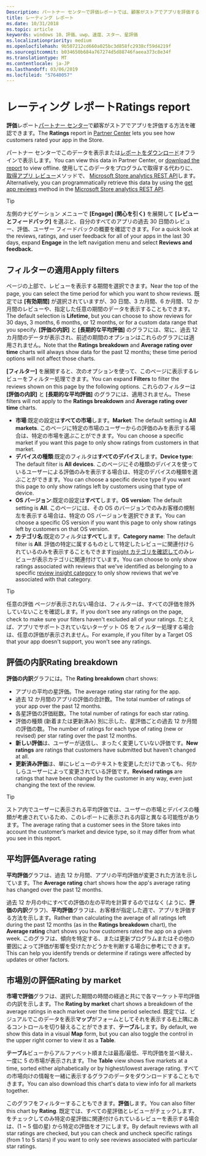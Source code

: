 ```yaml
---
Description: パートナー センターで評価レポートでは、顧客がストアでアプリを評価する方法を確認できます。
title: レーティング レポート
ms.date: 10/31/2018
ms.topic: article
keywords: windows 10、評価、uwp、速度、スター、星評価
ms.localizationpriority: medium
ms.openlocfilehash: 9b507212cd660a025bc3d858fc2938cf59d4219f
ms.sourcegitcommit: b034650b684a767274d5d88746faeea373c8e34f
ms.translationtype: MT
ms.contentlocale: ja-JP
ms.lasthandoff: 03/06/2019
ms.locfileid: "57640057"
---
```

# <a name="ratings-report"></a><span data-ttu-id="98cb4-104">レーティング レポート</span><span class="sxs-lookup"><span data-stu-id="98cb4-104">Ratings report</span></span>


<span data-ttu-id="98cb4-105">**評価**レポート[パートナー センター](https://partner.microsoft.com/dashboard)で顧客がストアでアプリを評価する方法を確認できます。</span><span class="sxs-lookup"><span data-stu-id="98cb4-105">The **Ratings** report in [Partner Center](https://partner.microsoft.com/dashboard) lets you see how customers rated your app in the Store.</span></span> 

<span data-ttu-id="98cb4-106">パートナー センターでこのデータを表示または[レポートをダウンロード](download-analytic-reports.md)オフラインで表示します。</span><span class="sxs-lookup"><span data-stu-id="98cb4-106">You can view this data in Partner Center, or [download the report](download-analytic-reports.md) to view offline.</span></span> <span data-ttu-id="98cb4-107">使用してこのデータをプログラムで取得する代わりに、[取得アプリ レビュー](../monetize/get-app-reviews.md)メソッドで、 [Microsoft Store analytics REST API](../monetize/access-analytics-data-using-windows-store-services.md)します。</span><span class="sxs-lookup"><span data-stu-id="98cb4-107">Alternatively, you can programmatically retrieve this data by using the [get app reviews](../monetize/get-app-reviews.md) method in the [Microsoft Store analytics REST API](../monetize/access-analytics-data-using-windows-store-services.md).</span></span>

> [!TIP]
> <span data-ttu-id="98cb4-108">左側のナビゲーション メニューで **[Engage] (関心を引く)** を展開して **[レビューとフィードバック]** を選ぶと、自分のすべてのアプリの過去 30 日間のレビュー、評価、ユーザー フィードバックの概要を確認できます。</span><span class="sxs-lookup"><span data-stu-id="98cb4-108">For a quick look at the reviews, ratings, and user feedback for all of your apps in the last 30 days, expand **Engage** in the left navigation menu and select **Reviews and feedback.**</span></span> 

## <a name="apply-filters"></a><span data-ttu-id="98cb4-109">フィルターの適用</span><span class="sxs-lookup"><span data-stu-id="98cb4-109">Apply filters</span></span>

<span data-ttu-id="98cb4-110">ページの上部で、レビューを表示する期間を選択できます。</span><span class="sxs-lookup"><span data-stu-id="98cb4-110">Near the top of the page, you can select the time period for which you want to show reviews.</span></span> <span data-ttu-id="98cb4-111">既定では **[有効期間]** が選択されていますが、30 日間、3 カ月間、6 か月間、12 か月間のレビューや、指定した任意の期間のデータを表示することもできます。</span><span class="sxs-lookup"><span data-stu-id="98cb4-111">The default selection is **Lifetime**, but you can choose to show reviews for 30 days, 3 months, 6 months, or 12 months, or for a custom data range that you specify.</span></span> <span data-ttu-id="98cb4-112">**[評価の内訳]** と **[長期的な平均評価]** のグラフには、常に、過去 12 カ月間のデータが表示され、前述の期間のオプションはこれらのグラフには適用されません。</span><span class="sxs-lookup"><span data-stu-id="98cb4-112">Note that the **Ratings breakdown** and **Average rating over time** charts will always show data for the past 12 months; these time period options will not affect those charts.</span></span>

<span data-ttu-id="98cb4-113">**[フィルター]** を展開すると、次のオプションを使って、このページに表示するレビューをフィルター処理できます。</span><span class="sxs-lookup"><span data-stu-id="98cb4-113">You can expand **Filters** to filter the reviews shown on this page by the following options.</span></span> <span data-ttu-id="98cb4-114">これらのフィルターは **[評価の内訳]** と **[長期的な平均評価]** のグラフには、適用されません。</span><span class="sxs-lookup"><span data-stu-id="98cb4-114">These filters will not apply to the **Ratings breakdown** and **Average rating over time** charts.</span></span>

-   <span data-ttu-id="98cb4-115">**市場**:既定の設定は**すべての市場**します。</span><span class="sxs-lookup"><span data-stu-id="98cb4-115">**Market**: The default setting is **All markets**.</span></span> <span data-ttu-id="98cb4-116">このページに特定の市場のユーザーからの評価のみを表示する場合は、特定の市場を選ぶことができます。</span><span class="sxs-lookup"><span data-stu-id="98cb4-116">You can choose a specific market if you want this page to only show ratings from customers in that market.</span></span>
-   <span data-ttu-id="98cb4-117">**デバイスの種類**:既定のフィルタは**すべてのデバイス**します。</span><span class="sxs-lookup"><span data-stu-id="98cb4-117">**Device type**: The default filter is **All devices**.</span></span> <span data-ttu-id="98cb4-118">このページにその種類のデバイスを使っているユーザーによる評価のみを表示する場合は、特定のデバイスの種類を選ぶことができます。</span><span class="sxs-lookup"><span data-stu-id="98cb4-118">You can choose a specific device type if you want this page to only show ratings left by customers using that type of device.</span></span>
-   <span data-ttu-id="98cb4-119">**OS バージョン**:既定の設定は**すべて**します。</span><span class="sxs-lookup"><span data-stu-id="98cb4-119">**OS version**: The default setting is **All**.</span></span> <span data-ttu-id="98cb4-120">このページには、その OS のバージョンでのみお客様の規制左を表示する場合は、特定の OS バージョンを選択できます。</span><span class="sxs-lookup"><span data-stu-id="98cb4-120">You can choose a specific OS version if you want this page to only show ratings left by customers on that OS version.</span></span>
-   <span data-ttu-id="98cb4-121">**カテゴリ名**:既定のフィルタは**すべて**します。</span><span class="sxs-lookup"><span data-stu-id="98cb4-121">**Category name**: The default filter is **All**.</span></span> <span data-ttu-id="98cb4-122">評価の特定に属するものとして特定したレビューに関連付けられているのみを表示することもできます[insight カテゴリを確認して](reviews-report.md#insight-categories)のみレビューが表示カテゴリに関連付けています。</span><span class="sxs-lookup"><span data-stu-id="98cb4-122">You can choose to only show ratings associated with reviews that we've identified as belonging to a specific [review insight category](reviews-report.md#insight-categories) to only show reviews that we’ve associated with that category.</span></span> 

> [!TIP]
> <span data-ttu-id="98cb4-123">任意の評価 ページが表示されない場合は、フィルターは、すべての評価を除外していないことを確認します。</span><span class="sxs-lookup"><span data-stu-id="98cb4-123">If you don't see any ratings on the page, check to make sure your filters haven't excluded all of your ratings.</span></span> <span data-ttu-id="98cb4-124">たとえば、アプリでサポートされていないターゲット OS をフィルター処理する場合は、任意の評価が表示されません。</span><span class="sxs-lookup"><span data-stu-id="98cb4-124">For example, if you filter by a Target OS that your app doesn't support, you won't see any ratings.</span></span>


## <a name="rating-breakdown"></a><span data-ttu-id="98cb4-125">評価の内訳</span><span class="sxs-lookup"><span data-stu-id="98cb4-125">Rating breakdown</span></span>

<span data-ttu-id="98cb4-126">**評価の内訳**グラフには。</span><span class="sxs-lookup"><span data-stu-id="98cb4-126">The **Rating breakdown** chart shows:</span></span> 
- <span data-ttu-id="98cb4-127">アプリの平均の星評価。</span><span class="sxs-lookup"><span data-stu-id="98cb4-127">The average rating star rating for the app.</span></span>
- <span data-ttu-id="98cb4-128">過去 12 か月間のアプリの評価の合計数。</span><span class="sxs-lookup"><span data-stu-id="98cb4-128">The total number of ratings of your app over the past 12 months.</span></span>
- <span data-ttu-id="98cb4-129">各星評価の評価総数。</span><span class="sxs-lookup"><span data-stu-id="98cb4-129">The total number of ratings for each star rating.</span></span>
- <span data-ttu-id="98cb4-130">評価の種類 (新着または更新済み) 別に示した、星評価ごとの過去 12 か月間の評価の数。</span><span class="sxs-lookup"><span data-stu-id="98cb4-130">The number of ratings for each type of rating (new or revised) per star rating over the past 12 months.</span></span>
 - <span data-ttu-id="98cb4-131">**新しい評価**は、ユーザーが送信し、まったく変更していない評価です。</span><span class="sxs-lookup"><span data-stu-id="98cb4-131">**New ratings** are ratings that customers have submitted but haven't changed at all.</span></span>
 - <span data-ttu-id="98cb4-132">**更新済み評価**は、単にレビューのテキストを変更しただけであっても、何かしらユーザーによって変更されている評価です。</span><span class="sxs-lookup"><span data-stu-id="98cb4-132">**Revised ratings** are ratings that have been changed by the customer in any way, even just changing the text of the review.</span></span>

> [!TIP]
> <span data-ttu-id="98cb4-133">ストア内でユーザーに表示される平均評価では、ユーザーの市場とデバイスの種類が考慮されているため、このレポートに表示される内容と異なる可能性があります。</span><span class="sxs-lookup"><span data-stu-id="98cb4-133">The average rating that a customer sees in the Store takes into account the customer’s market and device type, so it may differ from what you see in this report.</span></span>


## <a name="average-rating"></a><span data-ttu-id="98cb4-134">平均評価</span><span class="sxs-lookup"><span data-stu-id="98cb4-134">Average rating</span></span>

<span data-ttu-id="98cb4-135">**平均評価**グラフは、過去 12 か月間、アプリの平均評価が変更された方法を示しています。</span><span class="sxs-lookup"><span data-stu-id="98cb4-135">The **Average rating** chart shows how the app's average rating has changed over the past 12 months.</span></span>

<span data-ttu-id="98cb4-136">過去 12 か月の中にすべての評価の左の平均を計算するのではなく (ように、**評価の内訳**グラフ)、**平均評価**グラフは、お客様が指定した週で、アプリを評価する方法を示します。</span><span class="sxs-lookup"><span data-stu-id="98cb4-136">Rather than calculating the average of all ratings left during the past 12 months (as in the **Ratings breakdown** chart), the **Average rating** chart shows you how customers rated the app on a given week.</span></span> <span data-ttu-id="98cb4-137">このグラフは、傾向を特定する、または更新プログラムまたはその他の要因によって評価が影響を受けたかどうかを判断する場合に参考にできます。</span><span class="sxs-lookup"><span data-stu-id="98cb4-137">This can help you identify trends or determine if ratings were affected by updates or other factors.</span></span>

## <a name="rating-by-market"></a><span data-ttu-id="98cb4-138">市場別の評価</span><span class="sxs-lookup"><span data-stu-id="98cb4-138">Rating by market</span></span>

<span data-ttu-id="98cb4-139">**市場で評価**グラフは、選択した期間の時間の経過と共にで各マーケット平均評価の内訳を示します。</span><span class="sxs-lookup"><span data-stu-id="98cb4-139">The **Rating by market** chart shows a breakdown of the average ratings in each market over the time period selected.</span></span> <span data-ttu-id="98cb4-140">既定では、ビジュアルでこのデータを表示**マップ**がフォームとしてそれを表示する右上隅にあるコントロールを切り替えることができます、**テーブル**します。</span><span class="sxs-lookup"><span data-stu-id="98cb4-140">By default, we show this data in a visual **Map** form, but you can also toggle the control in the upper right corner to view it as a **Table**.</span></span>

<span data-ttu-id="98cb4-141">**テーブル**ビューからアルファベット順または最高/最低、平均評価を並べ替え、一度に 5 の市場が表示されます。</span><span class="sxs-lookup"><span data-stu-id="98cb4-141">The **Table** view shows five markets at a time, sorted either alphabetically or by highest/lowest average rating.</span></span> <span data-ttu-id="98cb4-142">すべての市場向けの情報を一緒に表示するグラフのデータをダウンロードすることもできます。</span><span class="sxs-lookup"><span data-stu-id="98cb4-142">You can also download this chart's data to view info for all markets together.</span></span>

<span data-ttu-id="98cb4-143">このグラフをフィルターすることもできます。**評価**します。</span><span class="sxs-lookup"><span data-stu-id="98cb4-143">You can also filter this chart by **Rating**.</span></span> <span data-ttu-id="98cb4-144">既定では、すべての星評価とレビューがチェックします、をチェックしてのみ特定の星評価に関連付けられているレビューを表示する場合は、(1 ~ 5 個の星) から特定の評価をオフにします。</span><span class="sxs-lookup"><span data-stu-id="98cb4-144">By default reviews with all star ratings are checked, but you can check and uncheck specific ratings (from 1 to 5 stars) if you want to only see reviews associated with particular star ratings.</span></span>